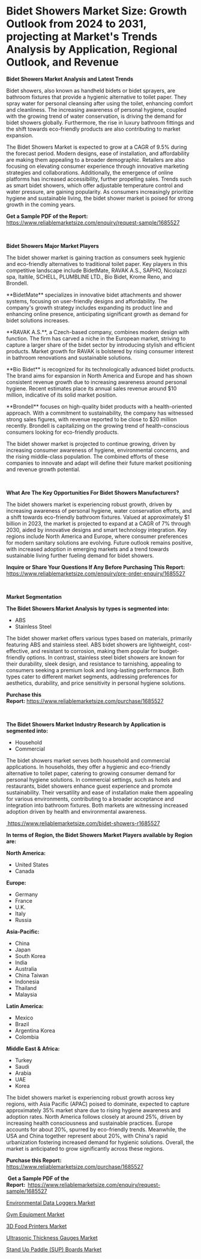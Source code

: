 <p><h1>Bidet Showers Market Size: Growth Outlook from 2024 to 2031, projecting at Market's Trends Analysis by Application, Regional Outlook, and Revenue</h1></p><p><strong>Bidet Showers Market Analysis and Latest Trends</strong></p>
<p><p>Bidet showers, also known as handheld bidets or bidet sprayers, are bathroom fixtures that provide a hygienic alternative to toilet paper. They spray water for personal cleansing after using the toilet, enhancing comfort and cleanliness. The increasing awareness of personal hygiene, coupled with the growing trend of water conservation, is driving the demand for bidet showers globally. Furthermore, the rise in luxury bathroom fittings and the shift towards eco-friendly products are also contributing to market expansion.</p><p>The Bidet Showers Market is expected to grow at a CAGR of 9.5% during the forecast period. Modern designs, ease of installation, and affordability are making them appealing to a broader demographic. Retailers are also focusing on elevating consumer experience through innovative marketing strategies and collaborations. Additionally, the emergence of online platforms has increased accessibility, further propelling sales. Trends such as smart bidet showers, which offer adjustable temperature control and water pressure, are gaining popularity. As consumers increasingly prioritize hygiene and sustainable living, the bidet shower market is poised for strong growth in the coming years.</p></p>
<p><strong>Get a Sample PDF of the Report:&nbsp;</strong> <a href="https://www.reliablemarketsize.com/enquiry/request-sample/1685527?utm_campaign=1832&utm_medium=2&utm_source=Github&utm_content=ia&utm_term=17122024&utm_id=bidet-showers">https://www.reliablemarketsize.com/enquiry/request-sample/1685527</a></p>
<p>&nbsp;</p>
<p><strong>Bidet Showers Major Market Players</strong></p>
<p><p>The bidet shower market is gaining traction as consumers seek hygienic and eco-friendly alternatives to traditional toilet paper. Key players in this competitive landscape include BidetMate, RAVAK A.S., SAPHO, Nicolazzi spa, Italtile, SCHELL, PLUMBLINE LTD., Bio Bidet, Krome Reno, and Brondell.</p><p>**BidetMate** specializes in innovative bidet attachments and shower systems, focusing on user-friendly designs and affordability. The company's growth strategy includes expanding its product line and enhancing online presence, anticipating significant growth as demand for bidet solutions increases.</p><p>**RAVAK A.S.**, a Czech-based company, combines modern design with function. The firm has carved a niche in the European market, striving to capture a larger share of the bidet sector by introducing stylish and efficient products. Market growth for RAVAK is bolstered by rising consumer interest in bathroom renovations and sustainable solutions.</p><p>**Bio Bidet** is recognized for its technologically advanced bidet products. The brand aims for expansion in North America and Europe and has shown consistent revenue growth due to increasing awareness around personal hygiene. Recent estimates place its annual sales revenue around $10 million, indicative of its solid market position.</p><p>**Brondell** focuses on high-quality bidet products with a health-oriented approach. With a commitment to sustainability, the company has witnessed strong sales figures, with revenue reported to be close to $20 million recently. Brondell is capitalizing on the growing trend of health-conscious consumers looking for eco-friendly products.</p><p>The bidet shower market is projected to continue growing, driven by increasing consumer awareness of hygiene, environmental concerns, and the rising middle-class population. The combined efforts of these companies to innovate and adapt will define their future market positioning and revenue growth potential.</p></p>
<p>&nbsp;</p>
<p><strong>What Are The Key Opportunities For Bidet Showers Manufacturers?</strong></p>
<p><p>The bidet showers market is experiencing robust growth, driven by increasing awareness of personal hygiene, water conservation efforts, and a shift towards eco-friendly bathroom fixtures. Valued at approximately $1 billion in 2023, the market is projected to expand at a CAGR of 7% through 2030, aided by innovative designs and smart technology integration. Key regions include North America and Europe, where consumer preferences for modern sanitary solutions are evolving. Future outlook remains positive, with increased adoption in emerging markets and a trend towards sustainable living further fueling demand for bidet showers.</p></p>
<p><strong>Inquire or Share Your Questions If Any Before Purchasing This Report:</strong> <a href="https://www.reliablemarketsize.com/enquiry/pre-order-enquiry/1685527?utm_campaign=1832&utm_medium=2&utm_source=Github&utm_content=ia&utm_term=17122024&utm_id=bidet-showers">https://www.reliablemarketsize.com/enquiry/pre-order-enquiry/1685527</a></p>
<p>&nbsp;</p>
<p><strong>Market Segmentation</strong></p>
<p><strong>The Bidet Showers Market Analysis by types is segmented into:</strong></p>
<p><ul><li>ABS</li><li>Stainless Steel</li></ul></p>
<p><p>The bidet shower market offers various types based on materials, primarily featuring ABS and stainless steel. ABS bidet showers are lightweight, cost-effective, and resistant to corrosion, making them popular for budget-friendly options. In contrast, stainless steel bidet showers are known for their durability, sleek design, and resistance to tarnishing, appealing to consumers seeking a premium look and long-lasting performance. Both types cater to different market segments, addressing preferences for aesthetics, durability, and price sensitivity in personal hygiene solutions.</p></p>
<p><strong>Purchase this Report:&nbsp;</strong><a href="https://www.reliablemarketsize.com/purchase/1685527?utm_campaign=1832&utm_medium=2&utm_source=Github&utm_content=ia&utm_term=17122024&utm_id=bidet-showers">https://www.reliablemarketsize.com/purchase/1685527</a></p>
<p>&nbsp;</p>
<p><strong>The Bidet Showers Market Industry Research by Application is segmented into:</strong></p>
<p><ul><li>Household</li><li>Commercial</li></ul></p>
<p><p>The bidet showers market serves both household and commercial applications. In households, they offer a hygienic and eco-friendly alternative to toilet paper, catering to growing consumer demand for personal hygiene solutions. In commercial settings, such as hotels and restaurants, bidet showers enhance guest experience and promote sustainability. Their versatility and ease of installation make them appealing for various environments, contributing to a broader acceptance and integration into bathroom fixtures. Both markets are witnessing increased adoption driven by health and environmental awareness.</p></p>
<p><a href="https://www.reliablemarketsize.com/bidet-showers-r1685527?utm_campaign=1832&utm_medium=2&utm_source=Github&utm_content=ia&utm_term=17122024&utm_id=bidet-showers">&nbsp;https://www.reliablemarketsize.com/bidet-showers-r1685527</a></p>
<p><strong>In terms of Region, the Bidet Showers Market Players available by Region are:</strong></p>
<p>
    <p> <strong> North America: </strong>
        <ul>
            <li>United States</li>
            <li>Canada</li>
        </ul>
        </p> 
    <p> <strong> Europe: </strong>
        <ul>
            <li>Germany</li>
            <li>France</li>
            <li>U.K.</li>
            <li>Italy</li>
            <li>Russia</li>
        </ul>
        </p> 
    <p> <strong> Asia-Pacific: </strong>
        <ul>
            <li>China</li>
            <li>Japan</li>
            <li>South Korea</li>
            <li>India</li>
            <li>Australia</li>
            <li>China Taiwan</li>
            <li>Indonesia</li>
            <li>Thailand</li>
            <li>Malaysia</li>
        </ul>
        </p> 
    <p> <strong> Latin America: </strong>
        <ul>
            <li>Mexico</li>
            <li>Brazil</li>
            <li>Argentina Korea</li>
            <li>Colombia</li>
        </ul>
        </p> 
    <p> <strong> Middle East & Africa: </strong>
        <ul>
            <li>Turkey</li>
            <li>Saudi</li>
            <li>Arabia</li>
            <li>UAE</li>
            <li>Korea</li>
        </ul>
    </p>
    </p>
<p><p>The bidet showers market is experiencing robust growth across key regions, with Asia Pacific (APAC) poised to dominate, expected to capture approximately 35% market share due to rising hygiene awareness and adoption rates. North America follows closely at around 25%, driven by increasing health consciousness and sustainable practices. Europe accounts for about 20%, spurred by eco-friendly trends. Meanwhile, the USA and China together represent about 20%, with China's rapid urbanization fostering increased demand for hygienic solutions. Overall, the market is anticipated to grow significantly across these regions.</p></p>
<p><strong>Purchase this Report: </strong><a href="https://www.reliablemarketsize.com/purchase/1685527?utm_campaign=1832&utm_medium=2&utm_source=Github&utm_content=ia&utm_term=17122024&utm_id=bidet-showers">https://www.reliablemarketsize.com/purchase/1685527</a></p>
<p>&nbsp;<strong>Get a Sample PDF of the Report:&nbsp;&nbsp;</strong><a href="https://www.reliablemarketsize.com/enquiry/request-sample/1685527?utm_campaign=1832&utm_medium=2&utm_source=Github&utm_content=ia&utm_term=17122024&utm_id=bidet-showers">https://www.reliablemarketsize.com/enquiry/request-sample/1685527</a></p>
<p><strong></strong></p>
<p><p><a href="https://www.linkedin.com/pulse/environmental-data-loggers-market-analysis-current-trends-4ybzf?utm_campaign=1832&utm_medium=2&utm_source=Github&utm_content=ia&utm_term=17122024&utm_id=bidet-showers">Environmental Data Loggers Market</a></p><p><a href="https://www.linkedin.com/pulse/gym-equipment-market-dynamics-future-growth-prediction-cagr-ejsqf?utm_campaign=1832&utm_medium=2&utm_source=Github&utm_content=ia&utm_term=17122024&utm_id=bidet-showers">Gym Equipment Market</a></p><p><a href="https://www.linkedin.com/pulse/3d-food-printers-market-size-forecast-from-2024-2031-growth-2n46f?utm_campaign=1832&utm_medium=2&utm_source=Github&utm_content=ia&utm_term=17122024&utm_id=bidet-showers">3D Food Printers Market</a></p><p><a href="https://www.linkedin.com/pulse/growth-potential-ultrasonic-thickness-gauges-market-trend-kaxqf?utm_campaign=1832&utm_medium=2&utm_source=Github&utm_content=ia&utm_term=17122024&utm_id=bidet-showers">Ultrasonic Thickness Gauges Market</a></p><p><a href="https://github.com/AKSHATREPORTPRIME/Market-Research-Report-List-6/blob/main/stand-up-paddle-sup-boards-market.md?utm_campaign=1832&utm_medium=2&utm_source=Github&utm_content=ia&utm_term=17122024&utm_id=bidet-showers">Stand Up Paddle (SUP) Boards Market</a></p></p>